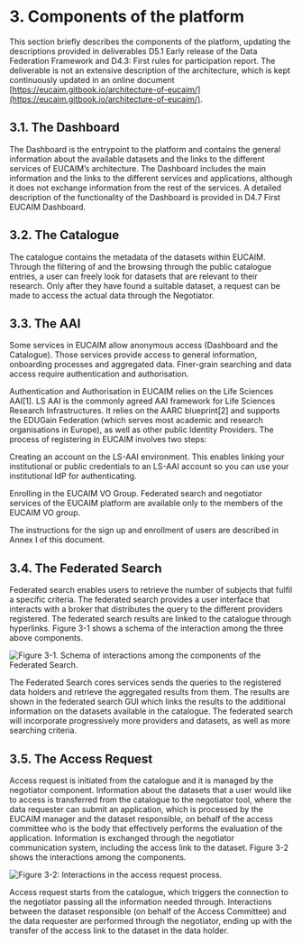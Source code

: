 # 3. Components of the platform
This section briefly describes the components of the platform, updating the descriptions provided in deliverables D5.1 Early release of the Data Federation Framework and D4.3: First rules for participation report. The deliverable is not an extensive description of the architecture, which is kept continuously updated in an online document [https://eucaim.gitbook.io/architecture-of-eucaim/](https://eucaim.gitbook.io/architecture-of-eucaim/).

## 3.1. The Dashboard
The Dashboard is the entrypoint to the platform and contains the general information about the available datasets and the links to the different services of EUCAIM’s architecture. The Dashboard includes the main information and the links to the different services and applications, although it does not exchange information from the rest of the services. A detailed description of the functionality of the Dashboard is provided in D4.7 First EUCAIM Dashboard.

## 3.2. The Catalogue
The catalogue contains the metadata of the datasets within EUCAIM. Through the filtering of and the browsing through the public catalogue entries, a user can freely look for datasets that are relevant to their research. Only after they have found a suitable dataset, a request can be made to access the actual data through the Negotiator.

## 3.3. The AAI
Some services in EUCAIM allow anonymous access (Dashboard and the Catalogue). Those services provide access to general information, onboarding processes and aggregated data. Finer-grain searching and data access require authentication and authorisation.

Authentication and Authorisation in EUCAIM relies on the Life Sciences AAI[1]. LS AAI is the commonly agreed AAI framework for Life Sciences Research Infrastructures. It relies on the AARC blueprint[2] and supports the EDUGain Federation (which serves most academic and research organisations in Europe), as well as other public Identity Providers. The process of registering in EUCAIM involves two steps:

Creating an account on the LS-AAI environment. This enables linking your institutional or public credentials to an LS-AAI account so you can use your institutional IdP for authenticating.

Enrolling in the EUCAIM VO Group. Federated search and negotiator services of the EUCAIM platform are available only to the members of the EUCAIM VO group.

The instructions for the sign up and enrollment of users are described in Annex I of this document.

## 3.4. The Federated Search
Federated search enables users to retrieve the number of subjects that fulfil a specific criteria. The federated search provides a user interface that interacts with a broker that distributes the query to the different providers registered. The federated search results are linked to the catalogue through hyperlinks. Figure 3-1 shows a schema of the interaction among the three above components.

![Figure 3-1. Schema of interactions among the components of the Federated Search.](figures/image3-1.avif)

The Federated Search cores services sends the queries to the registered data holders and retrieve the aggregated results from them. The results are shown in the federated search GUI which links the results to the additional information on the datasets available in the catalogue.
The federated search will incorporate progressively more providers and datasets, as well as more searching criteria.

## 3.5. The Access Request
Access request is initiated from the catalogue and it is managed by the negotiator component. Information about the datasets that a user would like to access is transferred from the catalogue to the negotiator tool, where the data requester can submit an application, which is processed by the EUCAIM manager and the dataset responsible, on behalf of the access committee who is the body that effectively performs the evaluation of the application. Information is exchanged through the negotiator communication system, including the access link to the dataset. Figure 3-2 shows the interactions among the components.

![Figure 3-2: Interactions in the access request process.](figures/image3-2.avif)

Access request starts from the catalogue, which triggers the connection to the negotiator passing all the information needed through. Interactions between the dataset responsible (on behalf of the Access Committee) and the data requester are performed through the negotiator, ending up with the transfer of the access link to the dataset in the data holder.
